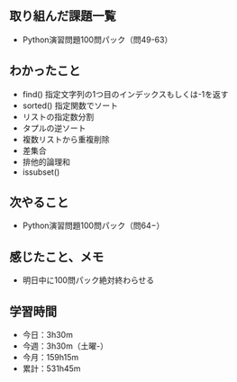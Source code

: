 ## 取り組んだ課題一覧
- Python演習問題100問パック（問49-63）
## わかったこと
- find() 指定文字列の1つ目のインデックスもしくは-1を返す
- sorted() 指定関数でソート
- リストの指定数分割
- タプルの逆ソート
- 複数リストから重複削除
- 差集合
- 排他的論理和
- issubset()
## 次やること
- Python演習問題100問パック（問64−）
## 感じたこと、メモ
- 明日中に100問パック絶対終わらせる
## 学習時間
- 今日：3h30m
- 今週：3h30m（土曜-）
- 今月：159h15m
- 累計：531h45m